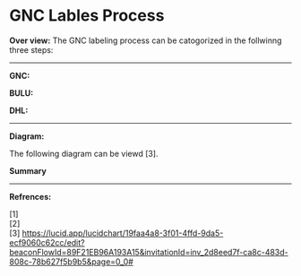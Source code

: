 # GNC Lables Process

**Over view:** The GNC labeling process can be catogorized in the follwinng three steps:

----------------------

**GNC:**

**BULU:**

**DHL:**

 --------------------------
 
**Diagram:**



The following diagram can be viewd [3].

**Summary**
 
---------------------------------------------
**Refrences:**

[1]<br>
[2]<br>
[3] https://lucid.app/lucidchart/19faa4a8-3f01-4ffd-9da5-ecf9060c62cc/edit?beaconFlowId=89F21EB96A193A15&invitationId=inv_2d8eed7f-ca8c-483d-808c-78b627f5b9b5&page=0_0#
